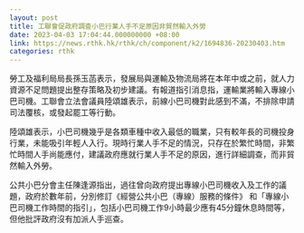 ```yaml
---
layout: post
title: 工聯會促政府調查小巴行業人手不足原因非貿然輸入外勞
date: 2023-04-03 17:04:44.000000000 +08:00
link: https://news.rthk.hk/rthk/ch/component/k2/1694836-20230403.htm
categories: rthk
---
```


勞工及福利局局長孫玉菡表示，發展局與運輸及物流局將在本年中或之前，就人力資源不足問題提出整存策略及初步建議。有報道指引消息指，運輸業將輸入專線小巴司機。工聯會立法會議員陸頌雄表示，前線小巴司機對此感到不滿，不排除申請司法覆核，或發起罷工等行動。

陸頌雄表示，小巴司機幾乎是各類車種中收入最低的職業，只有較年長的司機投身行業，未能吸引年輕人入行。現時行業人手不足的情況，只存在於繁忙時間，非繁忙時間人手尚能應付，建議政府應就行業人手不足的原因，進行詳細調查，而非貿然輸入外勞。

公共小巴分會主任陳逢源指出，過往曾向政府提出專線小巴司機收入及工作的議題，政府於數年前，分別修訂《經營公共小巴（專線）服務的條件》 和「專線小巴司機工作時間的指引」，包括小巴司機工作9小時最少應有45分鐘休息時間等，但他批評政府沒有加派人手巡查。
